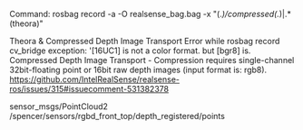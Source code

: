 Command:
rosbag record -a -O realsense_bag.bag -x "(.*)/compressed(.*)|.*(theora)"

Theora & Compressed Depth Image Transport Error while rosbag record
cv_bridge exception: '[16UC1] is not a color format. but [bgr8] is. 
Compressed Depth Image Transport - Compression requires single-channel 32bit-floating point or 16bit raw depth images (input format is: rgb8).
https://github.com/IntelRealSense/realsense-ros/issues/315#issuecomment-531382378


sensor_msgs/PointCloud2
/spencer/sensors/rgbd_front_top/depth_registered/points
